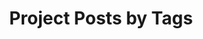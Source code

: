 ---
layout: archive
permalink: /webdevelopment/
title: "Project Posts by Tags"
author_profile: true
---